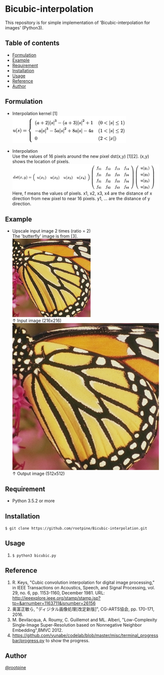 # Bicubic-interpolation
This repository is for simple implementation of 'Bicubic-interpolation for images' (Python3). 

## Table of contents
  * [Formulation](#Formulation)
  * [Example](#Example)
  * [Requirement](#Requirement)
  * [Installation](#Installation)
  * [Usage](#Usage)
  * [Reference](#Reference)
  * [Author](#Author)
  
## Formulation
  * Interpolation kernel [1]  
  ![Formulation](./formulation.png)  
  
  * Interpolation  
  Use the values of 16 pixels around the new pixel dst(x,y) [1][2]. (x,y) shows the location of pixels. 
  ![Formulation2](./formulation2.png)  
  Here, f means the values of pixels. x1, x2, x3, x4 are the distance of x direction from new pixel to near 16 pixels. y1, ... are the distance of y direction. 
  
## Example
  * Upscale input image 2 times (ratio = 2)  
  The 'butterfly' image is from [3].  
  ![Input image](./butterfly.png)  
  ↑ Input image (216x216)     
  ![Output image](./bicubic_butterfly.png)  
  ↑ Output image (512x512)
  
## Requirement
  * Python 3.5.2 or more 

## Installation
 `$ git clone https://github.com/rootpine/Bicubic-interpolation.git`

## Usage
  1. `$ python3 bicubic.py`

## Reference
  1. R. Keys, "Cubic convolution interpolation for digital image processing," in IEEE Transactions on Acoustics, Speech, and Signal Processing, vol. 29, no. 6, pp. 1153-1160, December 1981. URL: <http://ieeexplore.ieee.org/stamp/stamp.jsp?tp=&arnumber=1163711&isnumber=26156>
  2. 奥富正敏ら, "ディジタル画像処理[改定新版]", CG-ARTS協会, pp. 170-171, 2016.
  3. M. Bevilacqua, A. Roumy, C. Guillemot and ML. Alberi, "Low-Complexity Single-Image Super-Resolution based on Nonnegative Neighbor Embedding",BMVC 2012.
  4. https://github.com/yunabe/codelab/blob/master/misc/terminal_progressbar/progress.py to show the progress.

## Author
  [@rootpine](https://github.com/rootpine/)
